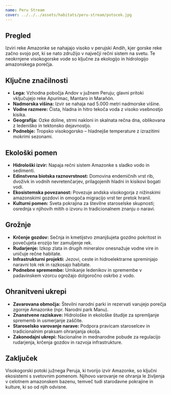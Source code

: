 ```yaml
---
name: Peru Stream
cover: ../../../assets/habitats/peru-stream/potocek.jpg
---
```

## Pregled
Izviri reke Amazonke se nahajajo visoko v perujski Andih, kjer gorske reke začno svojo pot, ki se nato združijo v največji rečni sistem na svetu. Te neokrnjene visokogorske vode so ključne za ekologijo in hidrologijo amazonskega porečja.

## Ključne značilnosti
- **Lega:** Vzhodna pobočja Andov v južnem Peruju; glavni pritoki vključujejo reke Apurímac, Mantaro in Marañón.
- **Nadmorska višina:** Izvir se nahaja nad 5.000 metri nadmorske višine.
- **Vodne razmere:** Čista, hladna in hitro tekoča voda z visoko vsebnostjo kisika.
- **Geografija:** Ozke doline, strmi nakloni in skalnata rečna dna, oblikovana z ledeniško in tektonsko dejavnostjo.
- **Podnebje:** Tropsko visokogorsko – hladnejše temperature z izrazitimi mokrimi sezonami.

## Ekološki pomen
- **Hidrološki izvir:** Napaja rečni sistem Amazonke s sladko vodo in sedimenti.
- **Edinstvena biotska raznovrstnost:** Domovina endemičnih vrst rib, dvoživk in vodnih nevretenčarjev, prilagojenih hladni in kisikovi bogati vodi.
- **Ekosistemska povezanost:** Povezuje andska visokogorja z nižinskimi amazonskimi gozdovi in omogoča migracijo vrst ter pretok hranil.
- **Kulturni pomen:** Sveta pokrajina za številne staroselske skupnosti; osrednja v njihovih mitih o izvoru in tradicionalnem znanju o naravi.

## Grožnje
- **Krčenje gozdov:** Sečnja in kmetijstvo zmanjšujeta gozdno pokritost in povečujeta erozijo ter zamuljenje rek.
- **Rudarjenje:** Izkop zlata in drugih mineralov onesnažuje vodne vire in uničuje rečne habitate.
- **Infrastrukturni projekti:** Jezovi, ceste in hidroelektrarne spreminjajo naravni tok rek in razkosajo habitate.
- **Podnebne spremembe:** Umikanje ledenikov in spremembe v padavinskem vzorcu ogrožajo dolgoročno oskrbo z vodo.

## Ohranitveni ukrepi
- **Zavarovana območja:** Številni narodni parki in rezervati varujejo porečja zgornje Amazonke (npr. Narodni park Manu).
- **Znanstvene raziskave:** Hidrološke in ekološke študije za spremljanje sprememb in usmerjanje zaščite.
- **Staroselsko varovanje narave:** Podpora pravicam staroselcev in tradicionalnim praksam ohranjanja okolja.
- **Zakonodajni ukrepi:** Nacionalne in mednarodne pobude za regulacijo rudarjenja, krčenja gozdov in razvoja infrastrukture.

## Zaključek
Visokogorski potoki južnega Peruja, ki tvorijo izvir Amazonke, so ključni ekosistemi s svetovnim pomenom. Njihovo varovanje ne ohranja le življenja v celotnem amazonskem bazenu, temveč tudi starodavne pokrajine in kulture, ki so od njih odvisne.

